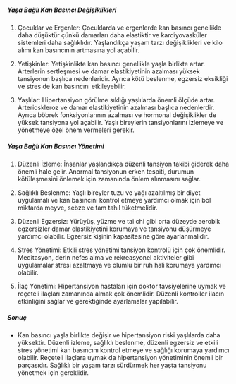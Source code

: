 ##### Yaşa Bağlı Kan Basıncı Değişiklikleri

1. Çocuklar ve Ergenler: Çocuklarda ve ergenlerde kan basıncı genellikle daha düşüktür çünkü damarları daha elastiktir ve kardiyovasküler sistemleri daha sağlıklıdır. Yaşlandıkça yaşam tarzı değişiklikleri ve kilo alımı kan basıncının artmasına yol açabilir.

2. Yetişkinler: Yetişkinlikte kan basıncı genellikle yaşla birlikte artar. Arterlerin sertleşmesi ve damar elastikiyetinin azalması yüksek tansiyonun başlıca nedenleridir. Ayrıca kötü beslenme, egzersiz eksikliği ve stres de kan basıncını etkileyebilir.

3. Yaşlılar: Hipertansiyon görülme sıklığı yaşlılarda önemli ölçüde artar. Arterioskleroz ve damar elastikiyetinin azalması başlıca nedenlerdir. Ayrıca böbrek fonksiyonlarının azalması ve hormonal değişiklikler de yüksek tansiyona yol açabilir. Yaşlı bireylerin tansiyonlarını izlemeye ve yönetmeye özel önem vermeleri gerekir.

##### Yaşa Bağlı Kan Basıncı Yönetimi

1. Düzenli İzleme: İnsanlar yaşlandıkça düzenli tansiyon takibi giderek daha önemli hale gelir. Anormal tansiyonun erken tespiti, durumun kötüleşmesini önlemek için zamanında önlem alınmasını sağlar.

2. Sağlıklı Beslenme: Yaşlı bireyler tuzu ve yağı azaltılmış bir diyet uygulamalı ve kan basıncını kontrol etmeye yardımcı olmak için bol miktarda meyve, sebze ve tam tahıl tüketmelidir.

3. Düzenli Egzersiz: Yürüyüş, yüzme ve tai chi gibi orta düzeyde aerobik egzersizler damar elastikiyetini korumaya ve tansiyonu düşürmeye yardımcı olabilir. Egzersiz kişinin kapasitesine göre ayarlanmalıdır.

4. Stres Yönetimi: Etkili stres yönetimi tansiyon kontrolü için çok önemlidir. Meditasyon, derin nefes alma ve rekreasyonel aktiviteler gibi uygulamalar stresi azaltmaya ve olumlu bir ruh hali korumaya yardımcı olabilir.

5. İlaç Yönetimi: Hipertansiyon hastaları için doktor tavsiyelerine uymak ve reçeteli ilaçları zamanında almak çok önemlidir. Düzenli kontroller ilacın etkinliğini sağlar ve gerektiğinde ayarlamalar yapılabilir.

##### Sonuç
* Kan basıncı yaşla birlikte değişir ve hipertansiyon riski yaşlılarda daha yüksektir. Düzenli izleme, sağlıklı beslenme, düzenli egzersiz ve etkili stres yönetimi kan basıncını kontrol etmeye ve sağlığı korumaya yardımcı olabilir. Reçeteli ilaçlara uymak da hipertansiyon yönetiminin önemli bir parçasıdır. Sağlıklı bir yaşam tarzı sürdürmek her yaşta tansiyonu yönetmek için gereklidir.